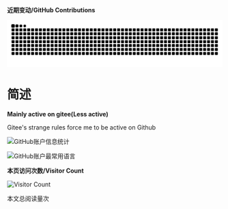 **近期变动/GitHub Contributions**

<picture>
  <source media="(prefers-color-scheme: dark)" srcset="https://raw.githubusercontent.com/Ne-GH/Ne-GH/output/github-contribution-grid-snake-dark.svg" />
  <source media="(prefers-color-scheme: light)" srcset="https://raw.githubusercontent.com/Ne-GH/Ne-GH/output/github-contribution-grid-snake.svg" />
  <img alt="github-snake" src="https://raw.githubusercontent.com/Ne-GH/Ne-GH/output/github-contribution-grid-snake.svg" />
</picture> 

# 简述

**Mainly active on gitee(Less active)**

Gitee's strange rules force me to be active on Github

![GitHub账户信息统计](https://github-stats.ubrong.com/api?username=Ne-GH&show_icons=true)

![GitHub账户最常用语言](https://github-stats.ubrong.com/api/top-langs/?username=Ne-GH&layout=compact) 


**本页访问次数/Visitor Count**

![Visitor Count](https://profile-counter.glitch.me/ne-gh/count.svg)
<!---
Ne-GH/Ne-GH is a ✨ special ✨ repository because its `README.md` (this file) appears on your GitHub profile.
You can click the Preview link to take a look at your changes.
--->

<link rel="stylesheet" href="https://use.fontawesome.com/releases/v5.3.1/css/all.css" integrity="sha384-mzrmE5qonljUremFsqc01SB46JvROS7bZs3IO2EmfFsd15uHvIt+Y8vEf7N7fWAU" crossorigin="anonymous">
<span id="busuanzi_value_page_pv">本文总阅读量<i class="fa fa-spinner fa-spin"></i>次</span>

